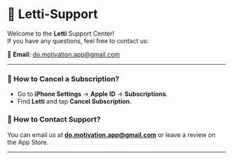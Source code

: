 # 📌 Letti-Support

Welcome to the **Letti** Support Center!  
If you have any questions, feel free to contact us:

📧 **Email:** [do.motivation.app@gmail.com](mailto:do.motivation.app@gmail.com)  

---

### 🔹 How to Cancel a Subscription?
- Go to **iPhone Settings** → **Apple ID** → **Subscriptions**.
- Find **Letti** and tap **Cancel Subscription**.

### 🔹 How to Contact Support?
You can email us at **[do.motivation.app@gmail.com](mailto:do.motivation.app@gmail.com)** or leave a review on the App Store.

---
